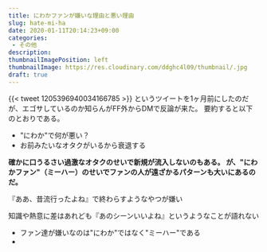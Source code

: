 ```yaml
---
title: にわかファンが嫌いな理由と悪い理由
slug: hate-mi-ha
date: 2020-01-11T20:14:23+09:00
categories: 
 - その他
description: 
thumbnailImagePosition: left
thumbnailImage: https://res.cloudinary.com/ddghc4l09/thumbnail/.jpg
draft: true
---
```


<!--more-->

{{< tweet 1205396940034166785 >}}
というツイートを1ヶ月前にしたのだが、エゴサしているのか知らんがFF外からDMで反論が来た。
要約すると以下のとおりである。

<ul>
<li>"にわか"で何が悪い？</li>
<li>お前みたいなオタクがいるから衰退する</li>
</ul>

<strong>確かに口うるさい過激なオタクのせいで新規が流入しないのもある。
が、"にわかファン"（ミーハー）のせいでファンの人が遠ざかるパターンも大いにあるのだ。</strong>

『ああ、昔流行ったよね』で終わらすようなやつが嫌い

知識や熱意に差はあれども『あのシーンいいよね』というようなことが語れない

<ul>
<li>ファン達が嫌いなのは"にわか"ではなく"ミーハー"である</li>
<li></li>
</ul>
